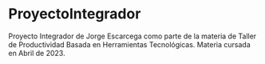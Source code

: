 # ProyectoIntegrador
Proyecto Integrador de Jorge Escarcega como parte de la materia de Taller de Productividad Basada en Herramientas Tecnológicas. 
Materia cursada en Abril de 2023. 
